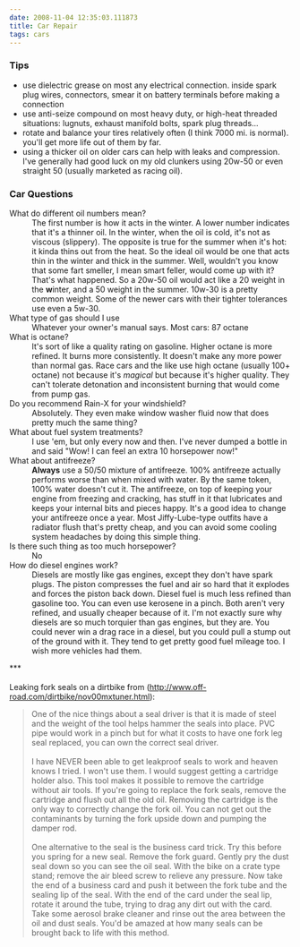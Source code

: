 ```yaml
---
date: 2008-11-04 12:35:03.111873
title: Car Repair
tags: cars
---
```

<div class="google">
		<script type="text/javascript">
				<!--
				google_ad_client = "pub-9671662461133942";
				//120x600, created 11/22/07
				google_ad_slot = "2531976014";
				google_ad_width = 120;
				google_ad_height = 600;
				//-->
		</script>
		<script type="text/javascript" src="http://pagead2.googlesyndication.com/pagead/show_ads.js"></script>
</div>
<div id="pagecontent">
        <h3>Tips</h3>
        <ul>
          <li>use dielectric grease on most any electrical connection. inside
spark plug wires, connectors, smear it on battery terminals before
making a connection</li>
          <li>use anti-seize compound on most heavy duty, or high-heat threaded
situations: lugnuts, exhaust manifold bolts, spark plug threads...</li>
          <li>rotate and balance your tires relatively often (I think 7000 mi. is normal). you'll get more life out of them by far.</li>
          <li>using a thicker oil on older cars can help with leaks and
compression. I've generally had good luck on my old clunkers using
20w-50 or even straight 50 (usually marketed as racing oil).</li>
        </ul>
        <h3>Car Questions</h3>
        <dl>
          <dt>What do different oil numbers mean?</dt>
          <dd>The first number is how it acts in the winter. A lower number
indicates that it's a thinner oil. In the winter, when the oil is cold,
it's not as viscous (slippery). The opposite is true for the summer
when it's hot: it kinda thins out from the heat. So the ideal oil would
be one that acts thin in the winter and thick in the summer. Well,
wouldn't you know that some fart smeller, I mean smart feller, would
come up with it? That's what happened. So a 20w-50 oil would act like a
20 weight in the <b>w</b>inter, and a 50 weight in the summer. 10w-30
is a pretty common weight. Some of the newer cars with their tighter
tolerances use even a 5w-30.</dd>
          <dt>What type of gas should I use</dt>
          <dd>Whatever your owner's manual says. Most cars: 87 octane</dd>
          <dt>What is octane?</dt>
          <dd>It's sort of like a quality rating on gasoline. Higher octane is
more refined. It burns more consistently. It doesn't make any more
power than normal gas. Race cars and the like use high octane (usually
100+ octane) not because it's <i>magical</i> but because it's higher quality. They can't tolerate detonation and inconsistent burning that would come from pump gas. <br /></dd>
          <dt>Do you recommend Rain-X for your windshield?</dt>
          <dd>Absolutely. They even make window washer fluid now that does pretty much the same thing?<br /></dd>
          <dt>What about fuel system treatments?</dt>
          <dd>I use 'em, but only every now and then. I've never dumped a bottle in and said "Wow! I can feel an extra 10 horsepower now!"<br /></dd>
          <dt>What about antifreeze?</dt>
          <dd>
            <b>Always</b> use a 50/50 mixture of antifreeze. 100% antifreeze
actually performs worse than when mixed with water. By the same token,
100% water doesn't cut it. The antifreeze, on top of keeping your
engine from freezing and cracking, has stuff in it that lubricates and
keeps your internal bits and pieces happy. It's a good idea to change
your antifreeze once a year. Most Jiffy-Lube-type outfits have a
radiator flush that's pretty cheap, and you can avoid some cooling
system headaches by doing this simple thing.</dd>
          <dt>Is there such thing as too much horsepower?</dt>
          <dd>No</dd>
          <dt>How do diesel engines work?</dt>
          <dd>Diesels are mostly like gas engines, except they don't have spark
plugs. The piston compresses the fuel and air so hard that it explodes
and forces the piston back down. Diesel fuel is much less refined than
gasoline too. You can even use kerosene in a pinch. Both aren't very
refined, and usually cheaper because of it. I'm not exactly sure why
diesels are so much torquier than gas engines, but they are. You could
never win a drag race in a diesel, but you could pull a stump out of
the ground with it. They tend to get pretty good fuel mileage too. I
wish more vehicles had them.</dd>
        </dl>***<br /><br />Leaking fork seals on a dirtbike from (<a href="http://www.off-road.com/dirtbike/nov00mxtuner.html">http://www.off-road.com/dirtbike/nov00mxtuner.html</a>): <br /><blockquote>One
of the nice things about a seal driver is that it is made of steel and
the weight of the tool helps hammer the seals into place. PVC pipe
would work in a pinch but for what it costs to have one fork leg seal
replaced, you can own the correct seal driver.<br /><br />I have NEVER been
able to get leakproof seals to work and heaven knows I tried. I won't
use them. I would suggest getting a cartridge holder also. This tool
makes it possible to remove the cartridge without air tools. If you're
going to replace the fork seals, remove the cartridge and flush out all
the old oil. Removing the cartridge is the only way to correctly change
the fork oil. You can not get out the contaminants by turning the fork
upside down and pumping the damper rod.<br /><br />One alternative to the
seal is the business card trick. Try this before you spring for a new
seal. Remove the fork guard. Gently pry the dust seal down so you can
see the oil seal. With the bike on a crate type stand; remove the air
bleed screw to relieve any pressure. Now take the end of a business
card and push it between the fork tube and the sealing lip of the seal.
With the end of the card under the seal lip, rotate it around the tube,
trying to drag any dirt out with the card. Take some aerosol brake
cleaner and rinse out the area between the oil and dust seals. You'd be
amazed at how many seals can be brought back to life with this method.<br /></blockquote></div>